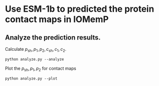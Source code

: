 # Use ESM-1b to predicted the protein contact maps in IOMemP 

## Analyze the prediction results.

Calculate $p_\text{sh}, p_1, p_2, c_\text{sh}, c_1, c_2$.

```
python analyze.py --analyze
```

Plot the $p_\text{sh}, p_1, p_2$ for contact maps

```
python analyze.py --plot
```

